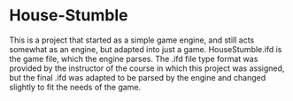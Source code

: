 # House-Stumble

This is a project that started as a simple game engine, and still acts somewhat as an engine, but adapted into just a game. HouseStumble.ifd is the game file, which the engine parses. The .ifd file type format was provided by the instructor of the course in which this project was assigned, but the final .ifd was adapted to be parsed by the engine and changed slightly to fit the needs of the game.
